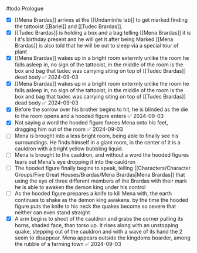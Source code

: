 #todo
Prologue
- [x] [[Mena Brardas]] arrives at the [[Undaminite lab]] to get marked finding the tattooist [[Bariel]] and [[Tudec Brardas]]. 
- [x] [[Tudec Brardas]] is holding a box and a bag telling [[Mena Brardas]] it is I it's birthday present and he will get it after being Marked [[Mena Brardas]] is also told that he will be out to sleep via a special tour of plant
- [x] [[Mena Brardas]] wakes up in a bright room extermly unlike the room he falls asleep in, no sign of the tattooist, in the middle of the room is the box and bag that tudec was carrying siting on top of [[Tudec Brardas]] dead body ✅ 2024-09-03
- [x] [[Mena Brardas]] wakes up in a bright room extermly unlike the room he falls asleep in, no sign of the tattooist, in the middle of the room is the box and bag that tudec was carrying siting on top of [[Tudec Brardas]] dead body ✅ 2024-09-03
- [x] Before the sorrow over his brother begins to hit, he is blinded as the die to the room opens and a hooded figure enters ✅ 2024-09-03
- [x] Not saying a word the hooded figure forces Mena onto his feet, dragging him out of the room ✅ 2024-09-03
- [ ] Mena is brought into a less bright room, being able to finally see his surroundings. He finds himself in a giant room, in the center of it is a cauldron with a bright yellow bubbling liquid.
- [ ] Mena is brought to the cauldron, and without a word the hooded figures tears out Mena's eye dropping it into the cauldron
- [ ] The hooded figure finally begins to speak, telling [[Characters/Character Groups/Five Great Houses/Brardas/Mena Brardas|Mena Brardas]] that using the eye of three different members of the Brardas with their mark he is able to awaken the demon king under his control
- [ ] As the hooded figure prepares a knife to kill Mena with, the earth continues to shake as the demon king awakens. by the time the hooded figure puts the knife to his neck the quakes become so severe that neither can even stand straight
- [x] A arm begins to shoot of the cauldron and grabs the corner pulling its horns, shaded face, than torso up. It rises along with an unstopping quake, stepping out of the cauldron and with a wave of its hand the 2 seem to disappear. Mena appears outside the kingdoms boarder, among the rubble of a farming town ✅ 2024-09-03